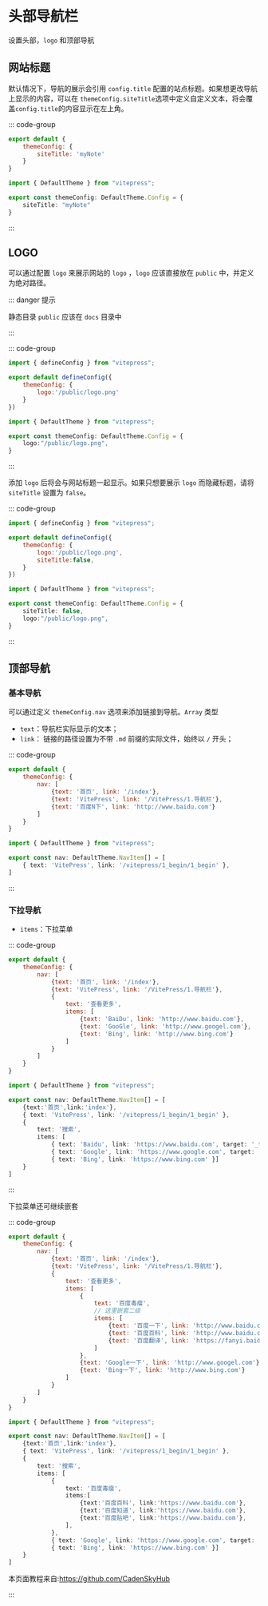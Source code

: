 # 头部导航栏
设置头部，`logo` 和顶部导航

## 网站标题

默认情况下，导航的展示会引用 `config.title` 配置的站点标题。如果想更改导航上显示的内容，可以在 `themeConfig.siteTitle`选项中定义自定义文本，将会覆盖`config.title`的内容显示在左上角。

::: code-group

``` javascript
export default {
    themeConfig: {
        siteTitle: 'myNote'
    }
}
```

``` typescript
import { DefaultTheme } from "vitepress";

export const themeConfig: DefaultTheme.Config = {
    siteTitle: "myNote"
}
```

:::

## LOGO

可以通过配置 `logo` 来展示网站的 `logo` ，`logo` 应该直接放在 `public` 中，并定义为绝对路径。

::: danger 提示

静态目录 `public` 应该在 `docs` 目录中

:::

::: code-group

``` javascript
import { defineConfig } from "vitepress";

export default defineConfig({
    themeConfig: {
        logo:'/public/logo.png'
    }
})
```



``` typescript
import { DefaultTheme } from "vitepress";

export const themeConfig: DefaultTheme.Config = {
    logo:"/public/logo.png",
}
```

:::

添加 `logo` 后将会与网站标题一起显示。如果只想要展示 `logo` 而隐藏标题，请将 `siteTitle` 设置为 `false`。

::: code-group

``` javascript
import { defineConfig } from "vitepress";

export default defineConfig({
    themeConfig: {
        logo:'/public/logo.png',
        siteTitle:false,
    }
})
```



``` typescript
import { DefaultTheme } from "vitepress";

export const themeConfig: DefaultTheme.Config = {
    siteTitle: false,
    logo:"/public/logo.png",
}
```



:::



## 顶部导航

### 基本导航

可以通过定义 `themeConfig.nav` 选项来添加链接到导航。`Array` 类型

- `text`：导航栏实际显示的文本；
- `link`： 链接的路径设置为不带 `.md` 前缀的实际文件，始终以 `/` 开头；

::: code-group

``` javascript
export default {
    themeConfig: {
        nav: [
            {text: '首页', link: '/index'},
            {text: 'VitePress', link: '/VitePress/1.导航栏'},
            {text: '百度N下', link: 'http://www.baidu.com'}
        ]
    }
}
```

``` typescript
import { DefaultTheme } from "vitepress";

export const nav: DefaultTheme.NavItem[] = [
    { text: 'VitePress', link: '/vitepress/1_begin/1_begin' },
]
```

:::



### 下拉导航

- `items`：下拉菜单

::: code-group

``` javascript
export default {
    themeConfig: {
        nav: [
            {text: '首页', link: '/index'},
            {text: 'VitePress', link: '/VitePress/1.导航栏'},
            {
                text: '查看更多',
                items: [
                    {text: 'BaiDu', link: 'http://www.baidu.com'},
                    {text: 'GooGle', link: 'http://www.googel.com'},
                    {text: 'Bing', link: 'http://www.bing.com'}
                ]
            }
        ]
    }
}

```

``` typescript
import { DefaultTheme } from "vitepress";

export const nav: DefaultTheme.NavItem[] = [
    {text:'首页',link:'index'},
    { text: 'VitePress', link: '/vitepress/1_begin/1_begin' },
    {
        text: '搜索',
        items: [
            { text: 'Baidu', link: 'https://www.baidu.com', target: '_target' },
            { text: 'Google', link: 'https://www.google.com', target: '_self' },
            { text: 'Bing', link: 'https://www.bing.com' }]
    }
]
```

:::



下拉菜单还可继续嵌套

::: code-group

``` javascript
export default {
    themeConfig: {
        nav: [
            {text: '首页', link: '/index'},
            {text: 'VitePress', link: '/VitePress/1.导航栏'},
            {
                text: '查看更多',
                items: [
                    {
                        text: '百度毒瘤',
                        // 这里嵌套二级
                        items: [
                            {text: '百度一下', link: 'http://www.baidu.com'},
                            {text: '百度百科', link: 'http://www.baidu.com'},
                            {text: '百度翻译', link: 'https://fanyi.baidu.com'},
                        ]
                    },
                    {text: 'Google一下', link: 'http://www.googel.com'},
                    {text: 'Bing一下', link: 'http://www.bing.com'}
                ]
            }
        ]
    }
}
```



``` typescript
import { DefaultTheme } from "vitepress";

export const nav: DefaultTheme.NavItem[] = [
    {text:'首页',link:'index'},
    { text: 'VitePress', link: '/vitepress/1_begin/1_begin' },
    {
        text: '搜索',
        items: [
            { 
                text: '百度毒瘤', 
                items:[
                    {text:'百度百科', link:'https://www.baidu.com'},
                    {text:'百度知道', link:'https://www.baidu.com'},
                    {text:'百度贴吧', link:'https://www.baidu.com'},
                ], 
            },
            { text: 'Google', link: 'https://www.google.com', target: '_self' },
            { text: 'Bing', link: 'https://www.bing.com' }]
    }
]
```
本页面教程来自:https://github.com/CadenSkyHub

:::
